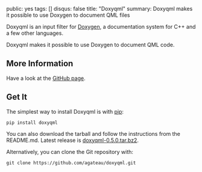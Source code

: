 public: yes
tags: []
disqus: false
title: "Doxyqml"
summary: Doxyqml makes it possible to use Doxygen to document QML files

Doxyqml is an input filter for [Doxygen](http://www.doxygen.org), a
documentation system for C++ and a few other languages.

Doxyqml makes it possible to use Doxygen to document QML code.

## More Information

Have a look at the [GitHub page][gh].

## Get It

The simplest way to install Doxyqml is with [pip][]:

    pip install doxyqml

You can also download the tarball and follow the instructions from the
README.md. Latest release is [doxyqml-0.5.0.tar.bz2][dl].

Alternatively, you can clone the Git repository with:

    git clone https://github.com/agateau/doxyqml.git

[dl]: https://github.com/agateau/doxyqml/releases/download/0.5.0/doxyqml-0.5.0.tar.bz2
[gh]: https://github.com/agateau/doxyqml
[pip]: http://www.pip-installer.org
